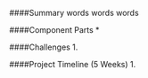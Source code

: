 ####Summary
words words words 

####Component Parts 
* 

####Challenges 
1.

####Project Timeline (5 Weeks)
1.
